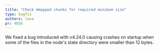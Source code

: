 ```yaml
---
title: "Check mmapped chunks for required minimum size"
type: bugfix
authors: lava
pr: 4856
---
```


We fixed a bug introduced with v4.24.0 causing crashes on startup when some
of the files in the node's state directory were smaller than 12 bytes.
